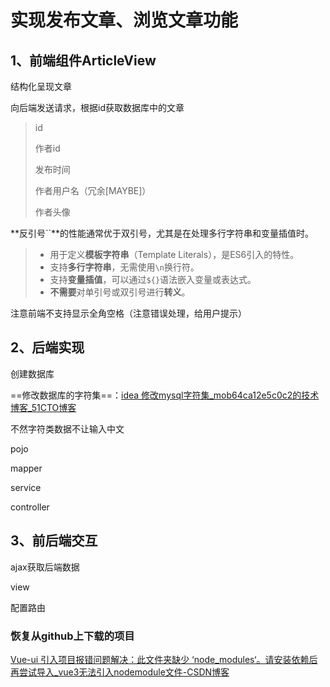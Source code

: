 # 实现发布文章、浏览文章功能

## 1、前端组件ArticleView

结构化呈现文章

向后端发送请求，根据id获取数据库中的文章

>id
>
>作者id
>
>发布时间
>
>作者用户名（冗余[MAYBE]）
>
>作者头像

**反引号``**的性能通常优于双引号，尤其是在处理多行字符串和变量插值时。

> - 用于定义**模板字符串**（Template Literals），是ES6引入的特性。
> - 支持**多行字符串**，无需使用`\n`换行符。
> - 支持**变量插值**，可以通过`${}`语法嵌入变量或表达式。
> - **不需要**对单引号或双引号进行**转义**。

注意前端不支持显示全角空格（注意错误处理，给用户提示）

## 2、后端实现

创建数据库

==修改数据库的字符集==：[idea 修改mysql字符集_mob64ca12e5c0c2的技术博客_51CTO博客](https://blog.51cto.com/u_16213387/8434912)

不然字符类数据不让输入中文

pojo

mapper

service

controller



## 3、前后端交互

ajax获取后端数据

view

配置路由



### 恢复从github上下载的项目

[Vue-ui 引入项目报错问题解决：此文件夹缺少 ‘node_modules‘。请安装依赖后再尝试导入_vue3无法引入nodemodule文件-CSDN博客](https://blog.csdn.net/qq_42699603/article/details/121181864)
